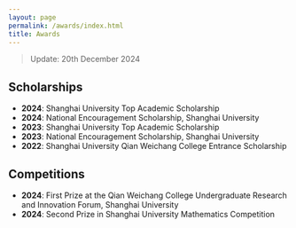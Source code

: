 ```yaml
---
layout: page
permalink: /awards/index.html
title: Awards
---
```


> Update: 20th December 2024

## Scholarships


- **2024**: Shanghai University Top Academic Scholarship
- **2024**: National Encouragement Scholarship, Shanghai University
- **2023**: Shanghai University Top Academic Scholarship
- **2023**: National Encouragement Scholarship, Shanghai University
- **2022**: Shanghai University Qian Weichang College Entrance Scholarship





## Competitions
- **2024**: First Prize at the Qian Weichang College Undergraduate Research and Innovation Forum, Shanghai University
- **2024**: Second Prize in Shanghai University Mathematics Competition

<br>
